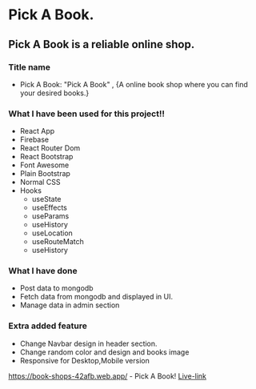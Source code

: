 # Pick A Book.

## Pick A Book is a reliable online shop.

### Title name ###
* Pick A Book: "Pick A Book" , {A online book shop where you can find your desired books.}

### What I have been used for this project!! ###

* React App
* Firebase
* React Router Dom
* React Bootstrap
* Font Awesome
* Plain Bootstrap
* Normal CSS
* Hooks
  * useState 
  * useEffects 
  * useParams 
  * useHistory
  * useLocation
  * useRouteMatch
  * useHistory
### What I have done ###
  * Post data to mongodb 
  * Fetch data from mongodb and displayed in UI.
  * Manage data in admin section
### Extra added feature ###
 * Change Navbar design in header section.
 * Change random color and design and books image
 * Responsive for Desktop,Mobile version

https://book-shops-42afb.web.app/ - Pick A Book!
[Live-link](https://book-shops-42afb.web.app/)